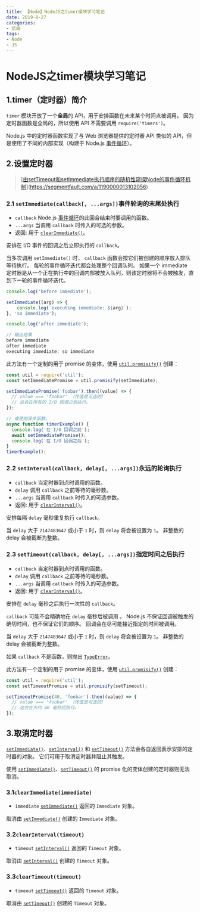 ```yaml
---
title: 【Node】NodeJS之timer模块学习笔记
date: 2019-8-27
categories: 
- 后端
tags: 
- Node
- JS
---
```


# NodeJS之timer模块学习笔记

## 1.timer（定时器）简介

`timer` 模块开放了一个**全局**的 API，用于安排函数在未来某个时间点被调用。 因为定时器函数是全局的，所以使用 API 不需要调用 `require('timers')`。

Node.js 中的定时器函数实现了与 Web 浏览器提供的定时器 API 类似的 API，但是使用了不同的内部实现（构建于 Node.js [事件循环](http://nodejs.cn/s/eeiBdr)）。

## 2.设置定时器

> [[由setTimeout和setImmediate执行顺序的随机性窥探Node的事件循环机制](https://segmentfault.com/a/1190000013102056)](https://segmentfault.com/a/1190000013102056)

### 2.1 `setImmediate(callback[, ...args])`事件轮询的末尾处执行

- `callback` [<Function>](http://nodejs.cn/s/ceTQa6) Node.js [事件循环](http://nodejs.cn/s/eeiBdr)的此回合结束时要调用的函数。
- `...args` [<any>](http://nodejs.cn/s/6sTGdS) 当调用 `callback` 时传入的可选的参数。
- 返回: [<Immediate>](http://nodejs.cn/s/SvSBDC) 用于 [`clearImmediate()`](http://nodejs.cn/s/tn26EY)。

安排在 I/O 事件的回调之后立即执行的 `callback`。

当多次调用 `setImmediate()` 时， `callback` 函数会按它们被创建的顺序放入排队等待执行。 每轮的事件循环迭代都会处理整个回调队列。 如果一个 immediate 定时器是从一个正在执行中的回调内部被放入队列，则该定时器将不会被触发，直到下一轮的事件循环迭代。

```js
console.log('before immediate');

setImmediate((arg) => {
    console.log(`executing immediate: ${arg}`);
}, 'so immediate');

console.log('after immediate');

// 输出结果
before immediate
after immediate
executing immediate: so immediate
```

此方法有一个定制的用于 promise 的变体，使用 [`util.promisify()`](http://nodejs.cn/s/DGMNHh) 创建：

```js
const util = require('util');
const setImmediatePromise = util.promisify(setImmediate);

setImmediatePromise('foobar').then((value) => {
  // value === 'foobar' （传值是可选的）
  // 这会在所有的 I/O 回调之后执行。
});

// 或使用异步函数。
async function timerExample() {
  console.log('在 I/O 回调之前');
  await setImmediatePromise();
  console.log('在 I/O 回调之后');
}
timerExample();
```

### 2.2 `setInterval(callback, delay[, ...args])`永远的轮询执行

- `callback` [<function>](http://nodejs.cn/s/ceTQa6) 当定时器到点时调用的函数。
- `delay` [<number>](http://nodejs.cn/s/SXbo1v) 调用 `callback` 之前等待的毫秒数。
- `...args` [<any>](http://nodejs.cn/s/6sTGdS) 当调用 `callback` 时传入的可选参数。
- 返回: [<Timeout>](http://nodejs.cn/s/ezS7LR) 用于 [`clearInterval()`](http://nodejs.cn/s/zRW98q)。

安排每隔 `delay` 毫秒重复执行 `callback`。

当 `delay` 大于 `2147483647` 或小于 `1` 时，则 `delay` 将会被设置为 `1`。 非整数的 delay 会被截断为整数。

### 2.3 `setTimeout(callback, delay[, ...args])`指定时间之后执行

- `callback` [<function>](http://nodejs.cn/s/ceTQa6) 当定时器到点时调用的函数。
- `delay` [<number>](http://nodejs.cn/s/SXbo1v) 调用 `callback` 之前等待的毫秒数。
- `...args` [<any>](http://nodejs.cn/s/6sTGdS) 当调用 `callback` 时传入的可选参数。
- 返回: [<Timeout>](http://nodejs.cn/s/ezS7LR) 用于 [`clearInterval()`](http://nodejs.cn/s/zRW98q)。

安排在 `delay` 毫秒之后执行一次性的 `callback`。

`callback` 可能不会精确地在 `delay` 毫秒后被调用 。 Node.js 不保证回调被触发的确切时间，也不保证它们的顺序。 回调会在尽可能接近指定的时间被调用。

当 `delay` 大于 `2147483647` 或小于 `1` 时，则 `delay` 将会被设置为 `1`。 非整数的 delay 会被截断为整数。

如果 `callback` 不是函数，则抛出 [`TypeError`](http://nodejs.cn/s/Z7Lqyj)。

此方法有一个定制的用于 promise 的变体，使用 [`util.promisify()`](http://nodejs.cn/s/DGMNHh) 创建：

```js
const util = require('util');
const setTimeoutPromise = util.promisify(setTimeout);

setTimeoutPromise(40, 'foobar').then((value) => {
  // value === 'foobar' （传值是可选的）
  // 这会在大约 40 毫秒后执行。
});
```

## 3.取消定时器

[`setImmediate()`](http://nodejs.cn/s/Cjc23N)、[`setInterval()`](http://nodejs.cn/s/hWCq4X) 和 [`setTimeout()`](http://nodejs.cn/s/UxXb1y) 方法会各自返回表示安排的定时器的对象。 它们可用于取消定时器并阻止其触发。

使用 [`setImmediate()`](http://nodejs.cn/s/Cjc23N)、[`setTimeout()`](http://nodejs.cn/s/UxXb1y) 的 promise 化的变体创建的定时器则无法取消。

### 3.1`clearImmediate(immediate)`

- `immediate` [<Immediate>](http://nodejs.cn/s/SvSBDC) [`setImmediate()`](http://nodejs.cn/s/Cjc23N) 返回的 `Immediate` 对象。

取消由 [`setImmediate()`](http://nodejs.cn/s/Cjc23N) 创建的 `Immediate` 对象。

### 3.2`clearInterval(timeout)`

- `timeout` [<Timeout>](http://nodejs.cn/s/ezS7LR) [`setInterval()`](http://nodejs.cn/s/hWCq4X) 返回的 `Timeout` 对象。

取消由 [`setInterval()`](http://nodejs.cn/s/hWCq4X) 创建的 `Timeout` 对象。

### 3.3`clearTimeout(timeout)`

- `timeout` [<Timeout>](http://nodejs.cn/s/ezS7LR) [`setTimeout()`](http://nodejs.cn/s/UxXb1y) 返回的 `Timeout` 对象。

取消由 [`setTimeout()`](http://nodejs.cn/s/UxXb1y) 创建的 `Timeout` 对象。